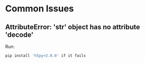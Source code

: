 # Common Issues

## AttributeError: 'str' object has no attribute 'decode'

Run:
```bash
pip install 'h5py<3.0.0' if it fails
```